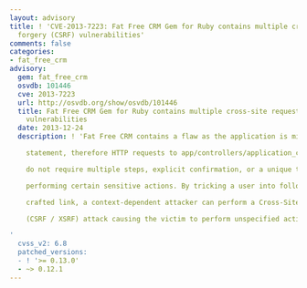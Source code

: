 ```yaml
---
layout: advisory
title: ! 'CVE-2013-7223: Fat Free CRM Gem for Ruby contains multiple cross-site request
  forgery (CSRF) vulnerabilities'
comments: false
categories:
- fat_free_crm
advisory:
  gem: fat_free_crm
  osvdb: 101446
  cve: 2013-7223
  url: http://osvdb.org/show/osvdb/101446
  title: Fat Free CRM Gem for Ruby contains multiple cross-site request forgery (CSRF)
    vulnerabilities
  date: 2013-12-24
  description: ! 'Fat Free CRM contains a flaw as the application is missing the protect_from_forgery

    statement, therefore HTTP requests to app/controllers/application_controller.rb

    do not require multiple steps, explicit confirmation, or a unique token when

    performing certain sensitive actions. By tricking a user into following a specially

    crafted link, a context-dependent attacker can perform a Cross-Site Request Forgery

    (CSRF / XSRF) attack causing the victim to perform unspecified actions.

'
  cvss_v2: 6.8
  patched_versions:
  - ! '>= 0.13.0'
  - ~> 0.12.1
---
```

